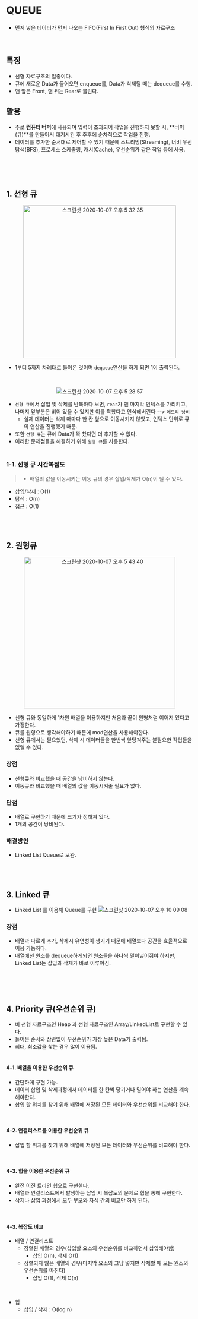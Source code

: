 # QUEUE
- 먼저 넣은 데이터가 먼저 나오는 FIFO(First In First Out) 형식의 자료구조
<br><br><br>

## 특징
- 선형 자료구조의 일종이다.
- 큐에 새로운 Data가 들어오면 enqueue를, Data가 삭제될 때는 dequeue를 수행.
- 맨 앞은 Front, 맨 뒤는 Rear로 불린다.

## 활용
- 주로 **컴퓨터 버퍼**에 사용되며 입력이 초과되어 작업을 진행하지 못할 시, **버퍼(큐)**를 만들어서 대기시킨 후 추후에 순차적으로 작업을 진행.
- 데이터를 추가한 순서대로 제어할 수 있기 때문에 스트리밍(Streaming), 너비 우선 탐색(BFS), 프로세스 스케줄링, 캐시(Cache), 우선순위가 같은 작업 등에 사용.

<br><br><br>

## 1. 선형 큐

<center>
<img width="412" alt="스크린샷 2020-10-07 오후 5 32 35" src="https://user-images.githubusercontent.com/56511253/95307034-1cd07300-08c3-11eb-9887-c93dd7cba5c0.png">
</center>

- 1부터 5까지 차례대로 들어온 것이며 `dequeue`연산을 하게 되면 1이 출력된다.
<br>

<center>

![스크린샷 2020-10-07 오후 5 28 57](https://user-images.githubusercontent.com/56511253/95306667-a9c6fc80-08c2-11eb-8e91-bd34fafd148e.png)
</center>


- `선형 큐`에서 삽입 및 삭제를 반복하다 보면, `rear`가 맨 마지막 인덱스를 가리키고, 나머지 앞부분은 비어 있을 수 있지만 이를 꽉찼다고 인식해버린다 --> `메모리 낭비`
   - 실제 데이터는 삭제 때마다 한 칸 앞으로 이동시키지 않았고, 인덱스 단위로 큐의 연산을 진행했기 때문.
- 또한 `선형 큐`는 큐에 Data가 꽉 찼다면 더 추가할 수 없다.
- 이러한 문제점들을 해결하기 위해 `원형 큐`를 사용한다.
<br><br>

### 1-1. 선형 큐 시간복잡도
> - 배열의 값을 이동시키는 이동 큐의 경우 삽입/삭제가 O(n)이 될 수 있다.
- 삽입/삭제 : O(1)
- 탐색 : O(n)
- 접근 : O(1)
<br><br><br><br>

## 2. 원형큐
<center><img width="408" alt="스크린샷 2020-10-07 오후 5 43 40" src="https://user-images.githubusercontent.com/56511253/95308266-a59bde80-08c4-11eb-89f5-6134d1ff3b32.png"></center>

- 선형 큐와 동일하게 1차원 배열을 이용하지만 처음과 끝이 원형처럼 이어져 있다고 가정한다.
- 큐를 원형으로 생각해야하기 때문에 mod연산을 사용해야한다.
- 선형 큐에서는 필요했던, 삭제 시 데이터들을 한번씩 앞당겨주는 불필요한 작업들을 없앨 수 있다.
### 장점
- 선형큐와 비교했을 때 공간을 낭비하지 않는다.
- 이동큐와 비교했을 때 배열의 값을 이동시켜줄 필요가 없다.
  
### 단점
- 배열로 구현하기 때문에 크기가 정해져 있다.
- 1개의 공간이 낭비된다.

### 해결방안
- Linked List Queue로 보완.
<br><br><br><br>

## 3. Linked 큐
- Linked List 를 이용해 Queue를 구현
![스크린샷 2020-10-07 오후 10 09 08](https://user-images.githubusercontent.com/56511253/95334957-ba3e9d80-08e9-11eb-9102-0186a88df88f.png)
### 장점
- 배열과 다르게 추가, 삭제시 유연성이 생기기 때문에 배열보다 공간을 효율적으로 이용 가능하다.  
- 배열에선 원소를 dequeue하게되면 원소들을 하나씩 밀어넣어줘야 하지만, Linked List는 삽입과 삭제가 바로 이루어짐.  
<br><br><br><br>

## 4. Priority 큐(우선순위 큐)
- 비 선형 자료구조인 Heap 과 선형 자료구조인 Array/LinkedList로 구현할 수 있다.
- 들어온 순서와 상관없이 우선순위가 가장 높은 Data가 출력됨.
- 최대, 최소값을 찾는 경우 많이 이용됨.
<br><br>

#### 4-1. 배열을 이용한 우선순위 큐
- 간단하게 구현 가능.
- 데이터 삽입 및 삭제과정에서 데이터를 한 칸씩 당기거나 밀어야 하는 연산을 계속 해야한다.
- 삽입 할 위치를 찾기 위해 배열에 저장된 모든 데이터와 우선순위를 비교해야 한다.
<br>

#### 4-2. 연결리스트를 이용한 우선순위 큐
- 삽입 할 위치를 찾기 위해 배열에 저장된 모든 데이터와 우선순위를 비교해야 한다.
<br>

#### 4-3. 힙을 이용한 우선순위 큐
- 완전 이진 트리인 힙으로 구현한다.
- 배열과 연결리스트에서 발생하는 삽입 시 복잡도의 문제로 힙을 통해 구현한다.
- 삭제나 삽입 과정에서 모두 부모와 자식 간의 비교만 하게 된다.
<br>

#### 4-3. 복잡도 비교
- 배열 / 연결리스트
  - 정렬된 배열의 경우(삽입할 요소의 우선순위를 비교하면서 삽입해야함)
    - 삽입 O(n), 삭제 O(1)
  - 정렬되지 않은 배열의 경우(마지막 요소의 그냥 넣지만 삭제할 때 모든 원소와 우선순위를 따진다)
    - 삽입 O(1), 삭제 O(n)
<br>

- 힙
  - 삽입 / 삭제 : O(log n)